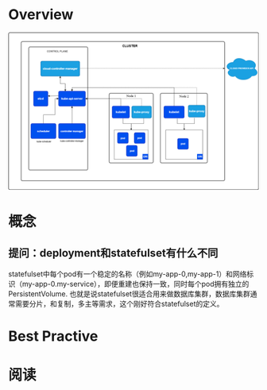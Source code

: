 # Overview
![架构](image.png)

# 概念
## 提问：deployment和statefulset有什么不同
statefulset中每个pod有一个稳定的名称（例如my-app-0,my-app-1）和网络标识（my-app-0.my-service），即便重建也保持一致，同时每个pod拥有独立的PersistentVolume. 也就是说statefulset很适合用来做数据库集群，数据库集群通常需要分片，和复制，多主等需求，这个刚好符合statefulset的定义。

# Best Practive

# 阅读
